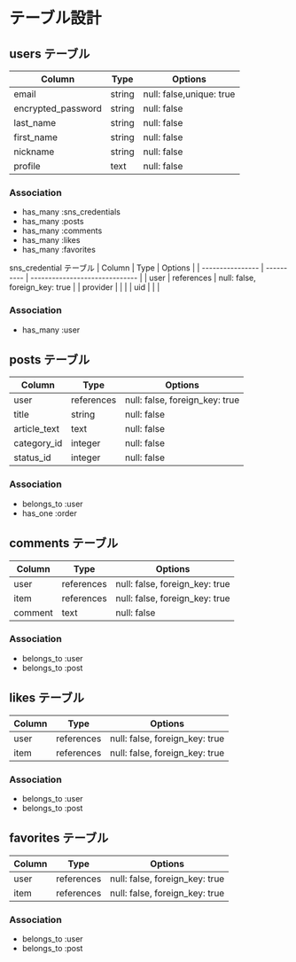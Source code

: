 # テーブル設計
## users テーブル

| Column             | Type   | Options                  |
| ------------------ | ------ | ------------------------ |
| email              | string | null: false,unique: true |
| encrypted_password | string | null: false              |
| last_name          | string | null: false              |
| first_name         | string | null: false              |
| nickname           | string | null: false              |
| profile            | text   | null: false              |

### Association

- has_many :sns_credentials
- has_many :posts
- has_many :comments
- has_many :likes
- has_many :favorites

sns_credential テーブル
| Column           | Type       | Options                        |
| ---------------- | ---------- | ------------------------------ |
| user             | references | null: false, foreign_key: true |
| provider         |            |                                |
| uid              |            |                                |

### Association

- has_many :user

## posts テーブル

| Column           | Type       | Options                        |
| ---------------- | ---------- | ------------------------------ |
| user             | references | null: false, foreign_key: true |
| title            | string     | null: false                    |
| article_text     | text       | null: false                    |
| category_id      | integer    | null: false                    |
| status_id        | integer    | null: false                    |

### Association

- belongs_to :user
- has_one    :order

## comments テーブル

| Column  | Type       | Options                        |
| ------- | ---------- | ------------------------------ |
| user    | references | null: false, foreign_key: true |
| item    | references | null: false, foreign_key: true |
| comment | text       | null: false                    |

### Association

- belongs_to :user
- belongs_to :post

## likes テーブル

| Column  | Type       | Options                        |
| ------- | ---------- | ------------------------------ |
| user    | references | null: false, foreign_key: true |
| item    | references | null: false, foreign_key: true |

### Association

- belongs_to :user
- belongs_to :post

## favorites テーブル

| Column  | Type       | Options                        |
| ------- | ---------- | ------------------------------ |
| user    | references | null: false, foreign_key: true |
| item    | references | null: false, foreign_key: true |

### Association

- belongs_to :user
- belongs_to :post
